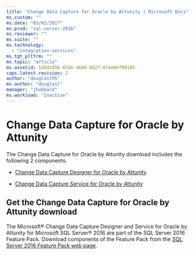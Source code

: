 ```yaml
---
title: "Change Data Capture for Oracle by Attunity | Microsoft Docs"
ms.custom: ""
ms.date: "03/02/2017"
ms.prod: "sql-server-2016"
ms.reviewer: ""
ms.suite: ""
ms.technology: 
  - "integration-services"
ms.tgt_pltfrm: ""
ms.topic: "article"
ms.assetid: 520dc05b-83de-4668-8d27-07ee0ef08185
caps.latest.revision: 2
author: "douglaslMS"
ms.author: "douglasl"
manager: "jhubbard"
ms.workload: "Inactive"
---
```

# Change Data Capture for Oracle by Attunity
The Change Data Capture for Oracle by Attunity download includes the following 2 components.

-   [Change Data Capture Designer for Oracle by Attunity](../../integration-services/change-data-capture/change-data-capture-designer-for-oracle-by-attunity.md)

-   [Change Data Capture Service for Oracle by Attunity](../../integration-services/change-data-capture/change-data-capture-service-for-oracle-by-attunity.md)   

## Get the Change Data Capture for Oracle by Attunity download
The Microsoft® Change Data Capture Designer and Service for Oracle by Attunity for Microsoft SQL Server® 2016 are part of the SQL Server 2016 Feature Pack. Download components of the Feature Pack from the [SQL Server 2016 Feature Pack web page](http://go.microsoft.com/fwlink/?LinkId=746297).  

